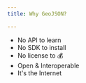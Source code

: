 ```yaml
---
title: Why GeoJSON?

---
```


* No API to learn
* No SDK to install
* No license to :moneybag:
* Open & Interoperable
* It's the Internet
